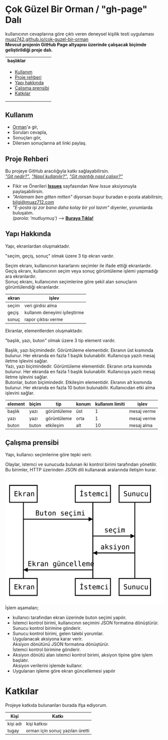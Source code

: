 # Çok Güzel Bir Orman / "gh-page" Dalı
kullanıcının cevaplarına göre çıktı veren deneysel kişilik testi uygulaması<br>
[muaz742.github.io/cok-guzel-bir-orman](https://muaz742.github.io/cok-guzel-bir-orman/)<br>
**Mevcut projenin GitHub Page altyapısı üzerinde çalışacak biçimde geliştirildiği proje dalı.**

<table>
  <tr>
    <td><b>başlıklar</b></td>
  </tr>
  <tr>
    <td>
      <ul>
        <li>
          <a href="https://github.com/muaz742/cok-guzel-bir-orman#kullan%C4%B1m">
            Kullanım
          </a>
        </li>
        <li>
          <a href="https://github.com/muaz742/cok-guzel-bir-orman/blob/master/README.md#proje-rehberi">
            Proje rehberi
          </a>
        </li>
        <li>
          <a href="https://github.com/muaz742/cok-guzel-bir-orman#yap%C4%B1-hakk%C4%B1nda">
            Yapı hakkında
          </a>
        </li>
        <li>          
          <a href="https://github.com/muaz742/cok-guzel-bir-orman#%C3%A7al%C4%B1%C5%9Fma-prensibi">
            Çalışma prensibi
          </a>
        </li>
        <li>          
          <a href="https://github.com/muaz742/cok-guzel-bir-orman#katk%C4%B1lar">
            Katkılar
          </a>
        </li>
      </ul>
    </td>
  </tr>
</table>

## Kullanım
- [Orman](http://orman.muaz712.com)'a gir,
- Soruları cevapla,
- Sonuçları gör,
- Dilersen sonuçlarına ait linki paylaş.

## Proje Rehberi
Bu projeye GitHub aracılığıyla katkı sağlayabilirsin.<br>
*["Git nedir?"](https://www.youtube.com/watch?v=uncrCoLiq-g&list=PLHN6JcK509bOrevTCFrSMeAfBtuib4Gpg)*, *["Nasıl kullanılır?"](https://rogerdudler.github.io/git-guide/index.tr.html)*, *["Git mantığı nasıl çalışır?"](https://github.com/gelis-tr-io/makaleler/blob/master/git/git-mantigi/git-mantigi.md)*

- Fikir ve Önerileri [**Issues**](https://github.com/muaz742/cok-guzel-bir-orman/issues) sayfasından *New Issue* aksiyonuyla paylaşabilirsin.
- *"Anlamam ben gitten mitten"* diyorsan buyur buradan e-posta atabilirsin; [bilgi@muaz712.com](mailto:bilgi@muaz712.com)
- *"E-posta işi zor bana daha kolay bir yol lazım"* diyenler, yorumlarda buluşalım.<br>*(parola: 'mutluymuş')* --> [**Buraya Tıkla!**](https://www.youtube.com/watch?v=i4fNpcG3CDM)

## Yapı Hakkında
Yapı, ekranlardan oluşmaktadır.

"seçim, geçiş, sonuç" olmak üzere 3 tip ekran vardır.

Seçim ekranı, kullanıcının kararlarını seçimler ile ifade ettiği ekranlardır.<br>
Geçiş ekranı, kullanıcının seçim veya sonuç görüntüleme işlemi yapmadığı ara ekranlardır.<br>
Sonuç ekranı, kullanıcının seçimlerine göre şekil alan sonuçların görüntülendiği ekranlardır.

|ekran|işlev|
|---|---|
|seçim|veri girdisi alma|
|geçiş|kullanım deneyimi iyileştirme|
|sonuç|rapor çıktısı verme|

Ekranlar, elementlerden oluşmaktadır. 

"başlık, yazı, buton" olmak üzere 3 tip element vardır.

Başlık, yazı biçimindedir. Görüntüleme elementidir. Ekranın üst kısmında bulunur. Her ekranda en fazla 1 başlık bulunabilir. Kullanıcıya yazılı mesaj iletme işlevini sağlar.<br>
Yazı, yazı biçimindedir. Görüntüleme elementidir. Ekranın orta kısmında bulunur. Her ekranda en fazla 1 başlık bulunabilir. Kullanıcıya yazılı mesaj iletme işlevini sağlar.<br>
Butonlar, buton biçimindedir. Etkileşim elementidir. Ekranın alt kısmında bulunur. Her ekranda en fazla 10 buton bulunabilir. Kullanıcıdan etki alma işlevini sağlar.

|element|biçim|tip|konum|kullanım limiti|işlev|
|---|---|---|---|---|---|
|başlık|yazı|görüntüleme|üst|1|mesaj verme|
|yazı|yazı|görüntüleme|orta|1|mesaj verme|
|buton|buton|etkileşim|alt|10|mesaj alma|

## Çalışma prensibi
Yapı, kullanıcı seçimleri<!-- ve HTML talepleri-->ne göre tepki verir.

Olaylar, istemci ve sunucuda bulunan iki kontrol birimi tarafından yönetilir.<br>
Bu birimler, HTTP üzerinden JSON dili kullanarak aralarında iletişim kurar.

![asamalar0](docs/asamalar0.svg)
<br>
İşlem aşamaları;
- kullanıcı tarafından ekran üzerinde buton seçimi yapılır.
- İstemci kontrol birimi, kullanıcının seçimini JSON formatına dönüştürür.<br>
Sunucu kontrol birimine gönderir.
- Sunucu kontrol birimi, gelen talebi yorumlar.<br>
Uygulanacak aksiyona karar verir.<br>
Aksiyon dönütünü JSON formatına dönüştürür.<br>
İstemci kontrol birimine gönderir.
- Aksiyon dönütü alan istemci kontrol birimi, aksiyon tipine göre işlem başlatır.<br>
Aksiyon verilerini işlemde kullanır.
- Uygulanan işleme göre ekran güncellemesi yapılır

# Katkılar
Projeye katkıda bulunanları burada ifşa ediyorum.

|Kişi|Katkı|
|---|---|
|kişi adı|kişi katkısı|
|tugay|orman için sonuç yazıları üretti|
